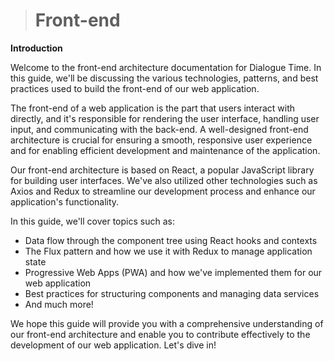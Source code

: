 > # Front-end

**Introduction**

Welcome to the front-end architecture documentation for Dialogue Time. In this guide, we'll be discussing the various technologies, patterns, and best practices used to build the front-end of our web application.

The front-end of a web application is the part that users interact with directly, and it's responsible for rendering the user interface, handling user input, and communicating with the back-end. A well-designed front-end architecture is crucial for ensuring a smooth, responsive user experience and for enabling efficient development and maintenance of the application.

Our front-end architecture is based on React, a popular JavaScript library for building user interfaces. We've also utilized other technologies such as Axios and Redux to streamline our development process and enhance our application's functionality.

In this guide, we'll cover topics such as:

- Data flow through the component tree using React hooks and contexts
- The Flux pattern and how we use it with Redux to manage application state
- Progressive Web Apps (PWA) and how we've implemented them for our web application
- Best practices for structuring components and managing data services
- And much more!

We hope this guide will provide you with a comprehensive understanding of our front-end architecture and enable you to contribute effectively to the development of our web application. Let's dive in!
